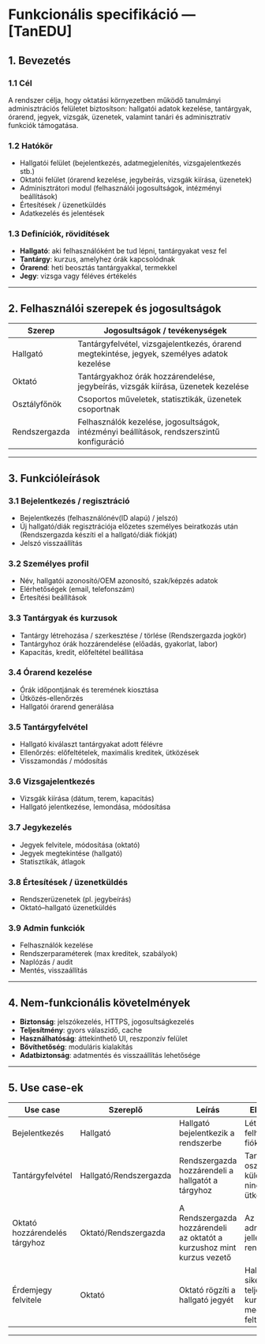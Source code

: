 # Funkcionális specifikáció — [TanEDU]

## 1. Bevezetés  

### 1.1 Cél  
A rendszer célja, hogy oktatási környezetben működő tanulmányi adminisztrációs felületet biztosítson: hallgatói adatok kezelése, tantárgyak, órarend, jegyek, vizsgák, üzenetek, valamint tanári és adminisztratív funkciók támogatása.  

### 1.2 Hatókör  
- Hallgatói felület (bejelentkezés, adatmegjelenítés, vizsgajelentkezés stb.)  
- Oktatói felület (órarend kezelése, jegybeírás, vizsgák kiírása, üzenetek)  
- Adminisztrátori modul (felhasználói jogosultságok, intézményi beállítások)  
- Értesítések / üzenetküldés  
- Adatkezelés és jelentések  

### 1.3 Definíciók, rövidítések  
- **Hallgató**: aki felhasználóként be tud lépni, tantárgyakat vesz fel  
- **Tantárgy**: kurzus, amelyhez órák kapcsolódnak  
- **Órarend**: heti beosztás tantárgyakkal, termekkel  
- **Jegy**: vizsga vagy féléves értékelés  

---

## 2. Felhasználói szerepek és jogosultságok  

| Szerep        | Jogosultságok / tevékenységek |
|---------------|--------------------------------|
| Hallgató      | Tantárgyfelvétel, vizsgajelentkezés, órarend megtekintése, jegyek, személyes adatok kezelése |
| Oktató        | Tantárgyakhoz órák hozzárendelése, jegybeírás, vizsgák kiírása, üzenetek kezelése |
| Osztályfőnök | Csoportos műveletek, statisztikák, üzenetek csoportnak |
| Rendszergazda         | Felhasználók kezelése, jogosultságok, intézményi beállítások, rendszerszintű konfiguráció |

---

## 3. Funkcióleírások  

### 3.1 Bejelentkezés / regisztráció  
- Bejelentkezés (felhasználónév(ID alapú) / jelszó)  
- Új hallgató/diák regisztrációja előzetes személyes beiratkozás után (Rendszergazda készíti el a hallgató/diák fiókját)
- Jelszó visszaállítás

### 3.2 Személyes profil  
- Név, hallgatói azonosító/OEM azonosító, szak/képzés adatok  
- Elérhetőségek (email, telefonszám)  
- Értesítési beállítások  

### 3.3 Tantárgyak és kurzusok  
- Tantárgy létrehozása / szerkesztése / törlése (Rendszergazda jogkör) 
- Tantárgyhoz órák hozzárendelése (előadás, gyakorlat, labor)  
- Kapacitás, kredit, előfeltétel beállítása  

### 3.4 Órarend kezelése  
- Órák időpontjának és teremének kiosztása  
- Ütközés-ellenőrzés  
- Hallgatói órarend generálása  

### 3.5 Tantárgyfelvétel  
- Hallgató kiválaszt tantárgyakat adott félévre  
- Ellenőrzés: előfeltételek, maximális kreditek, ütközések  
- Visszamondás / módosítás  

### 3.6 Vizsgajelentkezés  
- Vizsgák kiírása (dátum, terem, kapacitás)  
- Hallgató jelentkezése, lemondása, módosítása  

### 3.7 Jegykezelés  
- Jegyek felvitele, módosítása (oktató)  
- Jegyek megtekintése (hallgató)  
- Statisztikák, átlagok  

### 3.8 Értesítések / üzenetküldés  
- Rendszerüzenetek (pl. jegybeírás)  
- Oktató–hallgató üzenetküldés  
  
### 3.9 Admin funkciók  
- Felhasználók kezelése  
- Rendszerparaméterek (max kreditek, szabályok)  
- Naplózás / audit  
- Mentés, visszaállítás  

---

## 4. Nem-funkcionális követelmények  

- **Biztonság**: jelszókezelés, HTTPS, jogosultságkezelés  
- **Teljesítmény**: gyors válaszidő, cache  
- **Használhatóság**: áttekinthető UI, reszponzív felület  
- **Bővíthetőség**: moduláris kialakítás  
- **Adatbiztonság**: adatmentés és visszaállítás lehetősége  

---

## 5. Use case-ek  

| Use case         | Szereplő | Leírás | Előfeltételek | Eredmény |
|------------------|----------|--------|---------------|----------|
| Bejelentkezés    | Hallgató | Hallgató bejelentkezik a rendszerbe | Létezik felhasználói fiók | Sikeres belépés |
| Tantárgyfelvétel | Hallgató/Rendszergazda | Rendszergazda hozzárendeli a hallgatót a tárgyhoz | Tantárgy osztályonként különbözik, nincs időbeli ütközés | Tantárgy hozzárendelődik az adott diákhoz |
| Oktató hozzárendelés tárgyhoz | Oktató/Rendszergazda | A Rendszergazda hozzárendeli az oktatót a kurzushoz mint kurzus vezető | Az oktató adminisztraciós jellegű jogokkal rendelkezik | Oktató adminisztrátori jogosultságokkal rendelkezik a saját kirendelt kurzusában |
| Érdemjegy felvitele  | Oktató   | Oktató rögzíti a hallgató jegyét | Hallgató/Diák sikeresen teljesítette a kurzus által megadott feltételeket | Jegy megjelenik a  Hallgató/Diák profilján |

---